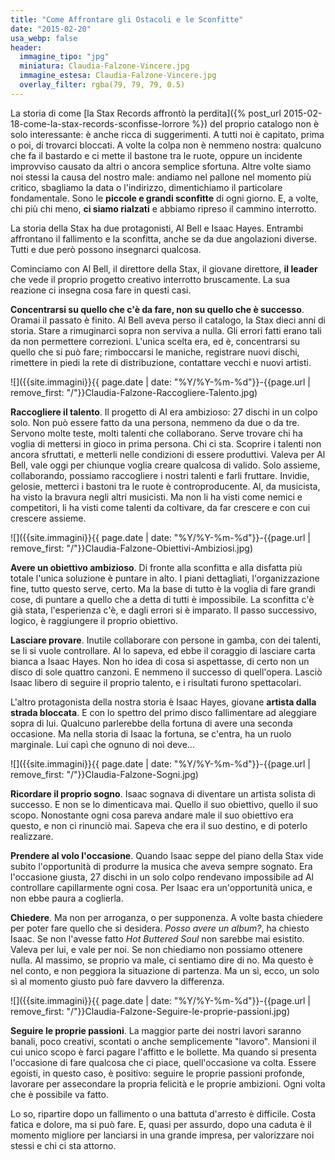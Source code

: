 ```yaml
---
title: "Come Affrontare gli Ostacoli e le Sconfitte"
date: "2015-02-20"
usa_webp: false
header:
  immagine_tipo: "jpg"
  miniatura: Claudia-Falzone-Vincere.jpg
  immagine_estesa: Claudia-Falzone-Vincere.jpg
  overlay_filter: rgba(79, 79, 79, 0.5)
---
```


La storia di come [la Stax Records affrontò la perdita]({% post_url 2015-02-18-come-la-stax-records-sconfisse-lorrore %}) del proprio catalogo non è solo interessante: è anche ricca di suggerimenti. A tutti noi è capitato, prima o poi, di trovarci bloccati. A volte la colpa non è nemmeno nostra: qualcuno che fa il bastardo e ci mette il bastone tra le ruote, oppure un incidente improvviso causato da altri o ancora semplice sfortuna. Altre volte siamo noi stessi la causa del nostro male: andiamo nel pallone nel momento più critico, sbagliamo la data o l'indirizzo, dimentichiamo il particolare fondamentale. Sono le **piccole e grandi sconfitte** di ogni giorno. E, a volte, chi più chi meno, **ci siamo rialzati** e abbiamo ripreso il cammino interrotto.

La storia della Stax ha due protagonisti, Al Bell e Isaac Hayes. Entrambi affrontano il fallimento e la sconfitta, anche se da due angolazioni diverse. Tutti e due però possono insegnarci qualcosa.

Cominciamo con Al Bell, il direttore della Stax, il giovane direttore, **il leader** che vede il proprio progetto creativo interrotto bruscamente. La sua reazione ci insegna cosa fare in questi casi.

**Concentrarsi su quello che c'è da fare, non su quello che è successo**. Oramai il passato è finito. Al Bell aveva perso il catalogo, la Stax dieci anni di storia. Stare a rimuginarci sopra non serviva a nulla. Gli errori fatti erano tali da non permettere correzioni. L'unica scelta era, ed è, concentrarsi su quello che si può fare; rimboccarsi le maniche, registrare nuovi dischi, rimettere in piedi la rete di distribuzione, contattare vecchi e nuovi artisti.

![]({{site.immagini}}{{ page.date | date: "%Y/%Y-%m-%d"}}-{{page.url | remove_first: "/"}}Claudia-Falzone-Raccogliere-Talento.jpg)

**Raccogliere il talento**. Il progetto di Al era ambizioso: 27 dischi in un colpo solo. Non può essere fatto da una persona, nemmeno da due o da tre. Servono molte teste, molti talenti che collaborano. Serve trovare chi ha voglia di mettersi in gioco in prima persona. Chi ci sta. Scoprire i talenti non ancora sfruttati, e metterli nelle condizioni di essere produttivi. Valeva per Al Bell, vale oggi per chiunque voglia creare qualcosa di valido. Solo assieme, collaborando, possiamo raccogliere i nostri talenti e farli fruttare. Invidie, gelosie, metterci i bastoni tra le ruote è controproducente. Al, da musicista, ha visto la bravura negli altri musicisti. Ma non li ha visti come nemici e competitori, li ha visti come talenti da coltivare, da far crescere e con cui crescere assieme.

![]({{site.immagini}}{{ page.date | date: "%Y/%Y-%m-%d"}}-{{page.url | remove_first: "/"}}Claudia-Falzone-Obiettivi-Ambiziosi.jpg)

**Avere un obiettivo ambizioso**. Di fronte alla sconfitta e alla disfatta più totale l'unica soluzione è puntare in alto. I piani dettagliati, l'organizzazione fine, tutto questo serve, certo. Ma la base di tutto è la voglia di fare grandi cose, di puntare a quello che a detta di tutti è impossibile. La sconfitta c'è già stata, l'esperienza c'è, e dagli errori si è imparato. Il passo successivo, logico, è raggiungere il proprio obiettivo.

**Lasciare provare**. Inutile collaborare con persone in gamba, con dei talenti, se li si vuole controllare. Al lo sapeva, ed ebbe il coraggio di lasciare carta bianca a Isaac Hayes. Non ho idea di cosa si aspettasse, di certo non un disco di sole quattro canzoni. E nemmeno il successo di quell'opera. Lasciò Isaac libero di seguire il proprio talento, e i risultati furono spettacolari.

L'altro protagonista della nostra storia è Isaac Hayes, giovane **artista dalla strada bloccata**. E con lo spettro del primo disco fallimentare ad aleggiare sopra di lui. Qualcuno parlerebbe della fortuna di avere una seconda occasione. Ma nella storia di Isaac la fortuna, se c'entra, ha un ruolo marginale. Lui capì che ognuno di noi deve...

![]({{site.immagini}}{{ page.date | date: "%Y/%Y-%m-%d"}}-{{page.url | remove_first: "/"}}Claudia-Falzone-Sogni.jpg)

**Ricordare il proprio sogno**. Isaac sognava di diventare un artista solista di successo. E non se lo dimenticava mai. Quello il suo obiettivo, quello il suo scopo. Nonostante ogni cosa pareva andare male il suo obiettivo era questo, e non ci rinunciò mai. Sapeva che era il suo destino, e di poterlo realizzare.

**Prendere al volo l'occasione**. Quando Isaac seppe del piano della Stax vide subito l'opportunità di produrre la musica che aveva sempre sognato. Era l'occasione giusta, 27 dischi in un solo colpo rendevano impossibile ad Al controllare capillarmente ogni cosa. Per Isaac era un'opportunità unica, e non ebbe paura a coglierla.

**Chiedere**. Ma non per arroganza, o per supponenza. A volte basta chiedere per poter fare quello che si desidera. _Posso avere un album?_, ha chiesto Isaac. Se non l'avesse fatto _Hot Buttered Soul_ non sarebbe mai esistito. Valeva per lui, e vale per noi. Se non chiediamo non possiamo ottenere nulla. Al massimo, se proprio va male, ci sentiamo dire di no. Ma questo è nel conto, e non peggiora la situazione di partenza. Ma un sì, ecco, un solo sì al momento giusto può fare davvero la differenza.

![]({{site.immagini}}{{ page.date | date: "%Y/%Y-%m-%d"}}-{{page.url | remove_first: "/"}}Claudia-Falzone-Seguire-le-proprie-passioni.jpg)

**Seguire le proprie passioni**. La maggior parte dei nostri lavori saranno banali, poco creativi, scontati o anche semplicemente "lavoro". Mansioni il cui unico scopo è farci pagare l'affitto e le bollette. Ma quando si presenta l'occasione di fare qualcosa che ci piace, quell'occasione va colta. Essere egoisti, in questo caso, è positivo: seguire le proprie passioni profonde, lavorare per assecondare la propria felicità e le proprie ambizioni. Ogni volta che è possibile va fatto.

Lo so, ripartire dopo un fallimento o una battuta d'arresto è difficile. Costa fatica e dolore, ma si può fare. E, quasi per assurdo, dopo una caduta è il momento migliore per lanciarsi in una grande impresa, per valorizzare noi stessi e chi ci sta attorno.
